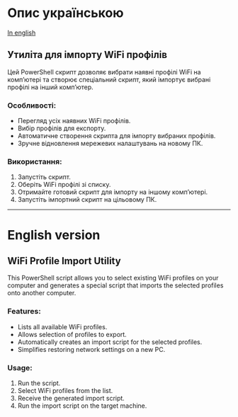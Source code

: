 # Опис українською

[In english](#english-version)

## Утиліта для імпорту WiFi профілів

Цей PowerShell скрипт дозволяє вибрати наявні профілі WiFi на комп’ютері та створює спеціальний скрипт, який імпортує вибрані профілі на інший комп’ютер. 

### Особливості:
- Перегляд усіх наявних WiFi профілів.
- Вибір профілів для експорту.
- Автоматичне створення скрипта для імпорту вибраних профілів.
- Зручне відновлення мережевих налаштувань на новому ПК.

### Використання:
1. Запустіть скрипт.
2. Оберіть WiFi профілі зі списку.
3. Отримайте готовий скрипт для імпорту на іншому комп’ютері.
4. Запустіть імпортний скрипт на цільовому ПК.

---

# English version

## WiFi Profile Import Utility

This PowerShell script allows you to select existing WiFi profiles on your computer and generates a special script that imports the selected profiles onto another computer.

### Features:
- Lists all available WiFi profiles.
- Allows selection of profiles to export.
- Automatically creates an import script for the selected profiles.
- Simplifies restoring network settings on a new PC.

### Usage:
1. Run the script.
2. Select WiFi profiles from the list.
3. Receive the generated import script.
4. Run the import script on the target machine.
